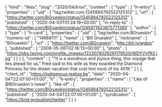 {
  "kind" : "likes",
  "slug" : "2020/04/trnxi",
  "context" : {
    "type" : [ "h-entry" ],
    "properties" : {
      "uid" : [ "tag:twitter.com:1245884792522125312" ],
      "url" : [ "https://twitter.com/BGrueskin/status/1245884792522125312" ],
      "published" : [ "2020-04-03T01:24:16+00:00" ],
      "in-reply-to" : [ "https://twitter.com/BGrueskin/status/1245871833875771395" ],
      "author" : [ {
        "type" : [ "h-card" ],
        "properties" : {
          "uid" : [ "tag:twitter.com:BGrueskin" ],
          "numeric-id" : [ "14668111" ],
          "name" : [ "Bill Grueskin" ],
          "nickname" : [ "BGrueskin" ],
          "url" : [ "https://twitter.com/BGrueskin", "http://bit.ly/wgbio" ],
          "published" : [ "2008-05-06T02:16:13+00:00" ],
          "photo" : [ "https://pbs.twimg.com/profile_images/1223074026291179520/WDYVVfR2.jpg" ]
        }
      } ],
      "content" : [ "\"It is a wondrous and joyous thing, this voyage that lies ahead for us,\" Fred said to his wife as they boarded the Diamond Princess for the dream vacation that cost him most of his 401K." ]
    }
  },
  "client_id" : "https://indigenous.realize.be",
  "date" : "2020-04-04T22:07:00+01:00",
  "h" : "h-entry",
  "properties" : {
    "name" : [ "Like of @BGrueskin's tweet" ],
    "like-of" : [ "https://twitter.com/BGrueskin/status/1245884792522125312" ],
    "published" : [ "2020-04-04T22:07:00+01:00" ],
    "syndication" : [ "https://brid.gy/publish/twitter" ]
  }
}
